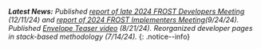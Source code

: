 _**Latest News:** Published [report of late 2024 FROST Developers Meeting](/frost/developers2) (12/11/24) and [report of 2024 FROST Implementers Meeting](/frost/meeting2)(9/24/24). Published [Envelope Teaser video](https://www.youtube.com/watch?v=uDI5ihfTB2Y) (8/21/24). Reorganized developer pages in stack-based methodology (7/14/24)._
{: .notice--info}
